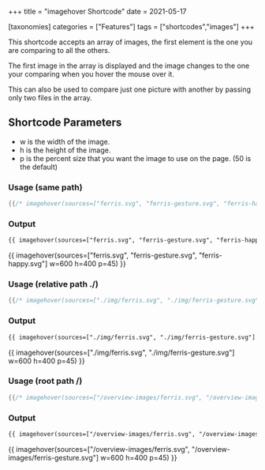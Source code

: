 +++
title = "imagehover Shortcode"
date = 2021-05-17

[taxonomies]
categories = ["Features"]
tags = ["shortcodes","images"]
+++

This shortcode accepts an array of images, the first element is the one you are comparing to all the others.

The first image in the array is displayed and the image changes to the one your comparing when you hover the mouse over it.
<!-- more -->

This can also be used to compare just one picture with another by passing only two files in the array.

## Shortcode Parameters

- w is the width of the image.
- h is the height of the image.
- p is the percent size that you want the image to use on the page. (50 is the default)

### Usage (same path)
```rs
{{/* imagehover(sources=["ferris.svg", "ferris-gesture.svg", "ferris-happy.svg"] w=600 h=400 p=45) */}}
```
### Output
```html
{{ imagehover(sources=["ferris.svg", "ferris-gesture.svg", "ferris-happy.svg"] w=600 h=400 p=45) }}
```
{{ imagehover(sources=["ferris.svg", "ferris-gesture.svg", "ferris-happy.svg"] w=600 h=400 p=45) }}

### Usage (relative path ./)
```rs
{{/* imagehover(sources=["./img/ferris.svg", "./img/ferris-gesture.svg"] w=600 h=400 p=45) */}}
```
### Output
```html
{{ imagehover(sources=["./img/ferris.svg", "./img/ferris-gesture.svg"] w=600 h=400 p=45) }}
```
{{ imagehover(sources=["./img/ferris.svg", "./img/ferris-gesture.svg"] w=600 h=400 p=45) }}

### Usage (root path /)
```rs
{{/* imagehover(sources=["/overview-images/ferris.svg", "/overview-images/ferris-gesture.svg"] w=600 h=400 p=45) */}}
```
### Output
```html
{{ imagehover(sources=["/overview-images/ferris.svg", "/overview-images/ferris-gesture.svg"] w=600 h=400 p=45) }}
```
{{ imagehover(sources=["/overview-images/ferris.svg", "/overview-images/ferris-gesture.svg"] w=600 h=400 p=45) }}
